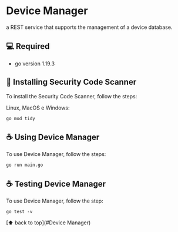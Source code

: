 # Device Manager

a REST service that supports the management of a device database.

## 💻 Required

* go version 1.19.3 

## 🚀 Installing Security Code Scanner

To install the Security Code Scanner, follow the steps:

Linux, MacOS e Windows:
```
go mod tidy
```

## ☕ Using Device Manager

To use Device Manager, follow the steps:

```
go run main.go
```

## ☕ Testing Device Manager

To use Device Manager, follow the step:

```
go test -v
```

[⬆ back to top](#Device Manager)<br>